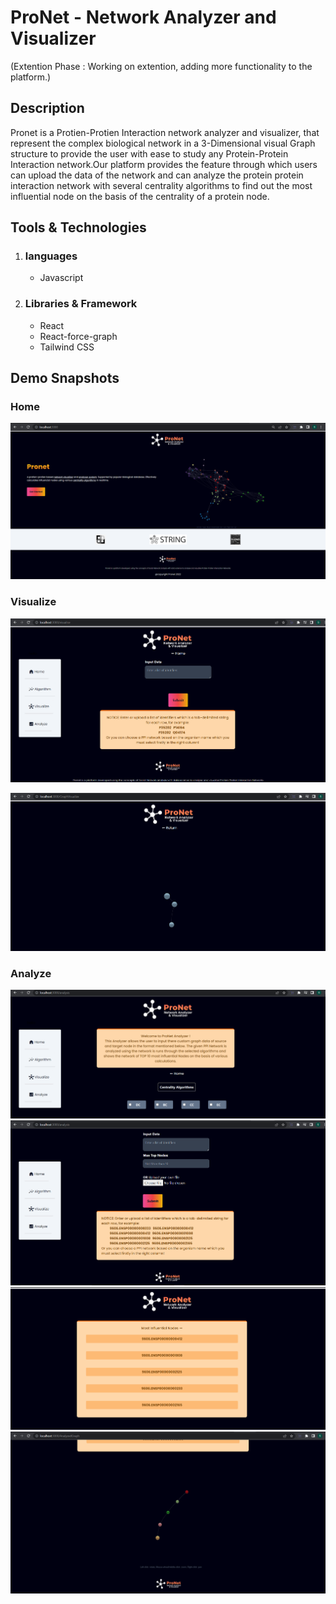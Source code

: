 # ProNet - Network Analyzer and Visualizer
(Extention Phase : Working on extention, adding more functionality to the platform.) 


## Description
Pronet is a Protien-Protien Interaction network analyzer and visualizer, that represent the complex biological network in a 3-Dimensional visual Graph structure to provide the user with ease to study any Protein-Protein Interaction network.Our platform provides the feature through which users can upload the data of the network and can analyze the protein protein interaction network with several centrality algorithms to find out the most influential node on the basis of the centrality of a protein node. 

## Tools & Technologies
1. ### languages
    - Javascript
2. ### Libraries & Framework
    - React
    - React-force-graph
    - Tailwind CSS

## Demo Snapshots

### Home
![homepage](./pronetSS/homeSS.png)

### Visualize
![visualize input](./pronetSS/visualInputSS.png)

![visualize result](./pronetSS/visualResult.png)

### Analyze
![centrality options](./pronetSS/cc.png)
![analyze input](./pronetSS/analyzeInput.png)
![top nodes list](./pronetSS/topNodesList.png)
![top nodes graph](./pronetSS/topNodesVis.png)

